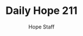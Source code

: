 ---
image: /assets/img/daily-hope-default-artwork.png
title: Daily Hope 211
number: 211
categories:
  - Daily Hope
author: Hope Staff
notes: Daily Hope 211
embed: >-
  <iframe style="border-radius:12px" src="https://open.spotify.com/embed/episode/295boNrdf8kO3O9VVXo8bg?utm_source=generator" width="100%" height="152" frameBorder="0" allowfullscreen="" allow="autoplay; clipboard-write; encrypted-media; fullscreen; picture-in-picture" loading="lazy"></iframe>
---